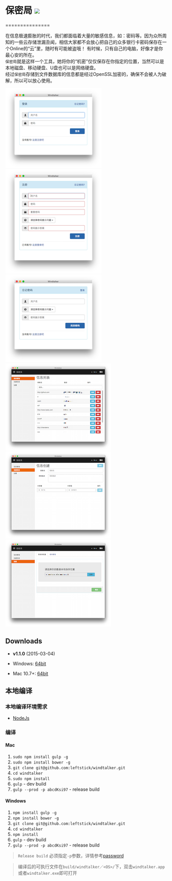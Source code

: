 # 保密局 ![](http://img.shields.io/badge/version-v1.1.0-green.svg) #
===============

在信息极速膨胀的时代，我们都面临着大量的敏感信息，如：密码等。因为众所周知的一些云存储泄漏丑闻，相信大家都不会放心把自己的众多银行卡密码保存在一个Online的“云”里，随时有可能被盗哦！
有时候，只有自己的电脑，好像才是你最心安的所在。  
`保密局`就是这样一个工具，她将你的“机密”仅仅保存在你指定的位置，当然可以是本地磁盘、移动硬盘、U盘也可以是网络硬盘。  
经过`保密局`存储到文件数据库的信息都是经过OpenSSL加密的，确保不会被人为破解，所以可以放心使用。

![](./docs/imgs/login.png)  ![](./docs/imgs/signup.png)
![](./docs/imgs/forget.png) ![](./docs/imgs/secret.png)
![](./docs/imgs/create.png) ![](./docs/imgs/setting.png)

## Downloads ##

* **v1.1.0** (2015-03-04)

 * Windows: [64bit](https://github.com/leftstick/windtalker/releases/download/1.1.0/windtalker-v1.1.0-win-x64.tar.gz)
 * Mac 10.7+: [64bit](https://github.com/leftstick/windtalker/releases/download/1.1.0/windtalker-v1.1.0-darwin-x64.tar.gz)


## 本地编译 ##

### 本地编译环境需求 ###

* [NodeJs](http://nodejs.org)


### 编译 ###

#### Mac ####

1. `sudo npm install gulp -g`
2. `sudo npm install bower -g`
3. `git clone git@github.com:leftstick/windtalker.git`
4. `cd windtalker`
5. `sudo npm install`
6. `gulp` - dev build
7. `gulp --prod -p abcdKsi97` - release build


#### Windows ####

1. `npm install gulp -g`
2. `npm install bower -g`
3. `git clone git@github.com:leftstick/windtalker.git`
4. `cd windtalker`
5. `npm install`
6. `gulp` - dev build
7. `gulp --prod -p abcdKsi97` - release build

> `Release build` 必须指定`-p`参数，详情参考[password](http://nodejs.org/api/crypto.html#crypto_crypto_createcipher_algorithm_password)

> 编译后的可执行文件在`build/windtalker／<OS>/`下，双击`windtalker.app`或者`windtalker.exe`即可打开